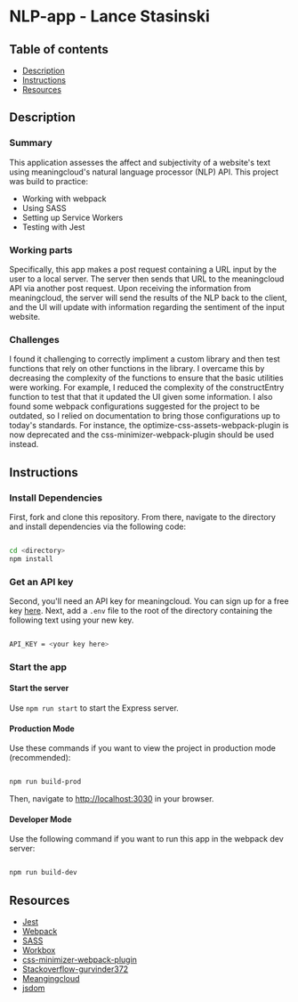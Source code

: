 # NLP-app - Lance Stasinski

## Table of contents

* [Description](#Description)
* [Instructions](#Instructions)
* [Resources](#Resources)

## Description

### Summary

This application assesses the affect and subjectivity of a website's text using meaningcloud's natural language processor (NLP) API. This project was build to practice:

* Working with webpack
* Using SASS
* Setting up Service Workers
* Testing with Jest

### Working parts

Specifically, this app makes a post request containing a URL input by the user to a local server. The server then sends that URL to the meaningcloud API via another post request. Upon receiving the information from meaningcloud, the server will send the results of the NLP back to the client, and the UI will update with information regarding the sentiment of the input website.

### Challenges

I found it challenging to correctly impliment a custom library and then test functions that rely on other functions in the library. I overcame this by decreasing the complexity of the functions to ensure that the basic utilities were working. For example, I reduced the complexity of the constructEntry function to test that that it updated the UI given some information. I also found some webpack configurations suggested for the project to be outdated, so I relied on documentation to bring those configurations up to today's standards. For instance, the optimize-css-assets-webpack-plugin is now deprecated and the css-minimizer-webpack-plugin should be used instead.

## Instructions

### Install Dependencies

First, fork and clone this repository. From there, navigate to the directory and install dependencies via the following code:

```bash

cd <directory>
npm install

```

### Get an API key

Second, you'll need an API key for meaningcloud. You can sign up for a free key [here](https://www.meaningcloud.com/developer/login). Next, add a `.env` file to the root of the directory containing the following text using your new key.

```bash

API_KEY = <your key here>

```

### Start the app

#### Start the server

Use `npm run start` to start the Express server.

#### Production Mode

Use these commands if you want to view the project in production mode (recommended):

```bash

npm run build-prod

```

Then, navigate to [http://localhost:3030](http://localhost:3030) in your browser.

#### Developer Mode

Use the following command if you want to run this app in the webpack dev server:

```bash

npm run build-dev

```

## Resources

* [Jest](https://jestjs.io/)
* [Webpack](https://webpack.js.org/)
* [SASS](https://sass-lang.com/guide)
* [Workbox](https://developers.google.com/web/tools/workbox/modules/workbox-webpack-plugin)
* [css-minimizer-webpack-plugin](https://github.com/webpack-contrib/css-minimizer-webpack-plugin)
* [Stackoverflow-gurvinder372](https://stackoverflow.com/questions/36996698/how-do-i-lowercase-any-string-then-capitalize-only-the-first-letter-of-the-word)
* [Meangingcloud](https://learn.meaningcloud.com/developer/sentiment-analysis/2.1/doc/what-is-sentiment-analysis)
* [jsdom](https://github.com/jsdom/jsdom)
